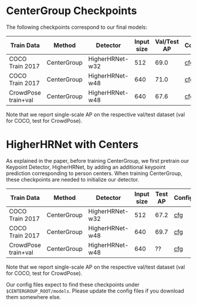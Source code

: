 # CenterGroup Checkpoints
The following checkpoints correspond to our final models:

| Train Data | Method| Detector|Input size | Val/Test AP | Config | Checkpoint |
|----------|----------|------------|------------|-------|-------|--------|
| COCO Train 2017 | CenterGroup| HigherHRNet-w32  | 512 | 69.0  | [cfg](../configs/centergroup/coco/higherhrnet_w32_coco_512x512.py) | [ckpt](https://vision.in.tum.de/webshare/u/brasoand/centergroup/models/centergroup/centergroup_higherhrnet_w32_coco_512x512.pth) |
| COCO Train 2017 | CenterGroup| HigherHRNet-w48  | 640 | 71.0  | [cfg](../configs/centergroup/coco/higherhrnet_w48_coco_640x640.py) | [ckpt](https://vision.in.tum.de/webshare/u/brasoand/centergroup/models/centergroup/centergroup_higherhrnet_w48_coco_640x640.pth) |
| CrowdPose train+val | CenterGroup| HigherHRNet-w48  | 640 | 67.6  | [cfg](../configs/centergroup/crowdpose/higherhrnet_w48_crowdpose_640x640.py) | [ckpt](https://vision.in.tum.de/webshare/u/brasoand/centergroup/models/centergroup/centergroup_higherhrnet_w48_crowdpose_640x640.pth) |

Note that we report single-scale AP on the respective val/test dataset (val for COCO, test for CrowdPose).

# HigherHRNet with Centers
As explained in the paper, before training CenterGroup, we first pretrain our Keypoint Detector, HigherHRNet, by adding an additional keypoint prediction corresponding to person centers. When training CenterGroup, these checkpoints are needed to initialize our detector.

| Train Data | Method| Detector|Input size | Test AP | Config | Checkpoint |
|----------|----------|------------|------------|-------|-------|--------|
| COCO Train 2017 | CenterGroup| HigherHRNet-w32  | 512 | 67.2  | [cfg](../configs/higherhrnet_w_root/higherhrnet_w_root_w32_coco_512x512.py) | [ckpt](https://vision.in.tum.de/webshare/u/brasoand/centergroup/models/higherhrnet_w_root/higherhrnet_w_root_w32_coco_512x512.pth) |
| COCO Train 2017 | CenterGroup| HigherHRNet-w48  | 640 | 69.7  | [cfg](../configs/higherhrnet_w_root/higherhrnet_w_root_w48_coco_640x640.py) | [ckpt](https://vision.in.tum.de/webshare/u/brasoand/centergroup/models/higherhrnet_w_root/higherhrnet_w_root_w48_coco_640x640.pth) |
| CrowdPose train+val | CenterGroup| HigherHRNet-w48  | 640 | ??  | [cfg](../configs/higherhrnet_w_root/higherhrnet_w_root_w48_crowdpose_640x640.py) | [ckpt](https://vision.in.tum.de/webshare/u/brasoand/centergroup/models/higherhrnet_w_root/higherhrnet_w_root_w48_crowdpose_640x640.pth) |

Note that we report single-scale AP on the respective val/test dataset (val for COCO, test for CrowdPose).

Our config files expect to find these checkpoints under `$CENTERGROUP_ROOT/models`. Please update the config files if you download them somewhere else.
